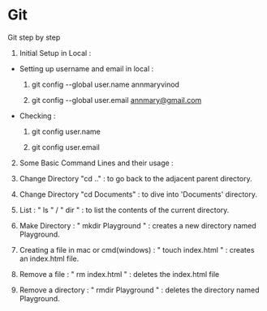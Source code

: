 # Git
Git step by step



1. Initial Setup in Local :
  
  * Setting up username and email in local :
     
     1. git config --global user.name annmaryvinod

     2. git config --global user.email annmary@gmail.com

 * Checking :
     
     1. git config user.name

     2. git config user.email




2. Some Basic Command Lines and their usage :

  1. Change Directory "cd .." : to go back to the adjacent parent directory.

  2. Change Directory "cd Documents" : to dive into 'Documents' directory.

  3. List : " ls " / " dir " : to list the contents of the current directory.
       
       <!-- Note: "dir" is for Windows.
       " ls " also works for Windows. -->

  4. Make Directory : " mkdir Playground " : creates a new directory named Playground.

  5. Creating a file in mac or cmd(windows) : " touch index.html " : creates an index.html file.

  6. Remove a file : " rm index.html " : deletes the index.html file

  7. Remove a directory : " rmdir Playground " : deletes the directory named Playground.      


    

 



